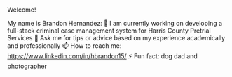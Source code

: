 ### 
Welcome!

My name is Brandon Hernandez:
🔭 I am currently working on developing a full-stack criminal case management system for Harris County Pretrial Services
💬 Ask me for tips or advice based on my experience academically and professionally
📫 How to reach me: https://www.linkedin.com/in/hbrandon15/
⚡ Fun fact: dog dad and photographer


